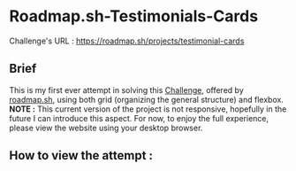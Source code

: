 # Roadmap.sh-Testimonials-Cards
Challenge's URL : 
https://roadmap.sh/projects/testimonial-cards

## Brief
This is my first ever attempt in solving this [Challenge](https://roadmap.sh/projects/testimonial-cards), offered by [roadmap.sh](roadmap.sh), using both grid (organizing the general structure) and flexbox.
**NOTE :** This current version of the project is not responsive, hopefully in the future I can introduce this aspect. For now, to enjoy the full experience, please view the website using your desktop browser.

## How to view the attempt :
